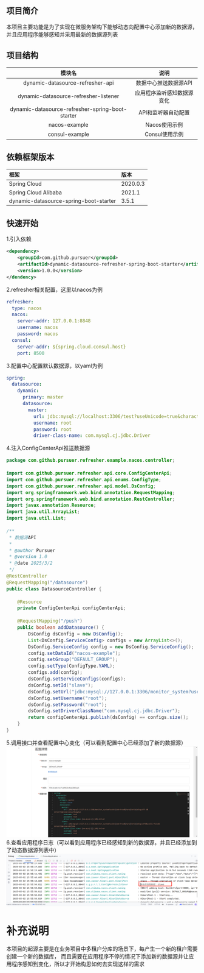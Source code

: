 ## 项目简介
本项目主要功能是为了实现在微服务架构下能够动态向配置中心添加新的数据源，并且应用程序能够感知并采用最新的数据源列表
## 项目结构
|                       模块名                        |      说明       |
|:------------------------------------------------:|:-------------:|
|         dynamic-datasource-refresher-api         | 数据中心推送数据源API  |
|      dynamic-datasource-refresher-listener       | 应用程序监听感知数据源变化 |
| dynamic-datasource-refresher-spring-boot-starter |  API和监听器自动配置  | 
|                  nacos-example                   |   Nacos使用示例   |
|                  consul-example                  |  Consul使用示例   |
## 依赖框架版本
| 框架                                     | 版本       |
|:---------------------------------------|:---------|
| Spring Cloud                           | 2020.0.3 |
| Spring Cloud Alibaba                   | 2021.1   |
| dynamic-datasource-spring-boot-starter | 3.5.1    |
## 快速开始
1.引入依赖
```xml
<dependency>
    <groupId>com.github.pursuer</groupId>
    <artifactId>dynamic-datasource-refresher-spring-boot-starter</artifactId>
    <version>1.0.0</version>
</dendency>
```
2.refresher相关配置，这里以nacos为例
```yaml
refresher:
  type: nacos
  nacos:
    server-addr: 127.0.0.1:8848
    username: nacos
    password: nacos
  consul:
    server-addr: ${spring.cloud.consul.host}
    port: 8500
```
3.配置中心配置默认数据源，以yaml为例
```yaml
spring:
  datasource:
    dynamic:
      primary: master
      datasource:
        master:
          url: jdbc:mysql://localhost:3306/test?useUnicode=true&characterEncoding=utf-8&useSSL=false&serverTimezone=Asia/Shanghai
          username: root
          password: root
          driver-class-name: com.mysql.cj.jdbc.Driver
```
4.注入ConfigCenterApi推送数据源
```java
package com.github.pursuer.refresher.example.nacos.controller;

import com.github.pursuer.refresher.api.core.ConfigCenterApi;
import com.github.pursuer.refresher.api.enums.ConfigType;
import com.github.pursuer.refresher.api.model.DsConfig;
import org.springframework.web.bind.annotation.RequestMapping;
import org.springframework.web.bind.annotation.RestController;
import javax.annotation.Resource;
import java.util.ArrayList;
import java.util.List;

/**
 * 数据源API
 *
 * @author Pursuer
 * @version 1.0
 * @date 2025/3/2
 */
@RestController
@RequestMapping("/datasource")
public class DatasourceController {

    @Resource
    private ConfigCenterApi configCenterApi;

    @RequestMapping("/push")
    public boolean addDatasource() {
        DsConfig dsConfig = new DsConfig();
        List<DsConfig.ServiceConfig> configs = new ArrayList<>();
        DsConfig.ServiceConfig config = new DsConfig.ServiceConfig();
        config.setDataId("nacos-example");
        config.setGroup("DEFAULT_GROUP");
        config.setType(ConfigType.YAML);
        configs.add(config);
        dsConfig.setServiceConfigs(configs);
        dsConfig.setId("slave");
        dsConfig.setUrl("jdbc:mysql://127.0.0.1:3306/monitor_system?useUnicode=true&characterEncoding=utf8&useSSL=false&serverTimezone=GMT%2B8");
        dsConfig.setUsername("root");
        dsConfig.setPassword("root");
        dsConfig.setDriverClassName("com.mysql.cj.jdbc.Driver");
        return configCenterApi.publish(dsConfig) == configs.size();
    }
}
```
5.调用接口并查看配置中心变化（可以看到配置中心已经添加了新的数据源）
![配置中心变化](document/images/配置中心变化.jpg)
6.查看应用程序日志（可以看到应用程序已经感知到新的数据源，并且已经添加到了动态数据源列表中）
![应用程序日志](document/images/应用程序日志.jpg)
# 补充说明
本项目的起源主要是在业务项目中多租户分库的场景下，每产生一个新的租户需要创建一个新的数据库，
而且需要在应用程序不停的情况下添加新的数据源并让应用程序感知到变化，所以才开始构思如何去实现这样的需求
